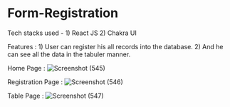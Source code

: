 # Form-Registration

Tech stacks used - 
    1) React JS
    2) Chakra UI
    
Features : 1) User can register his all records into the database.
           2) And he can see all the data in the tabuler manner.
           
Home Page : ![Screenshot (545)](https://user-images.githubusercontent.com/96245223/175018821-e88f5276-9221-48cb-b3ff-94599e5424da.png)

Registration Page : ![Screenshot (546)](https://user-images.githubusercontent.com/96245223/175018928-af72c7ff-bea3-452f-8fc6-aa5c1530e72f.png)

Table Page : ![Screenshot (547)](https://user-images.githubusercontent.com/96245223/175019023-9c59b68c-0ed9-40a1-ad7e-4a24e18db9f8.png)
